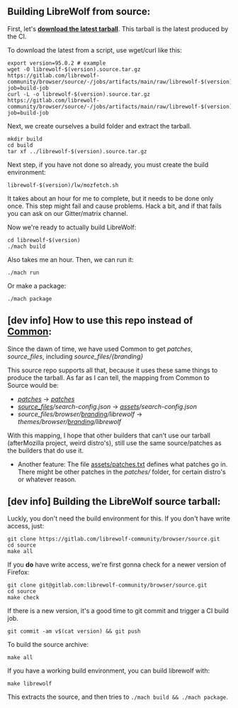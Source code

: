 ## Building LibreWolf from source:

First, let's **[download the latest tarball](https://gitlab.com/librewolf-community/browser/source/-/jobs/artifacts/main/raw/librewolf-95.0.2.source.tar.gz?job=build-job)**. This tarball is the latest produced by the CI.

To download the latest from a script, use wget/curl like this:
```
export version=95.0.2 # example
wget -O librewolf-$(version).source.tar.gz https://gitlab.com/librewolf-community/browser/source/-/jobs/artifacts/main/raw/librewolf-$(version).source.tar.gz?job=build-job
curl -L -o librewolf-$(version).source.tar.gz https://gitlab.com/librewolf-community/browser/source/-/jobs/artifacts/main/raw/librewolf-$(version).source.tar.gz?job=build-job
```

Next, we create ourselves a build folder and extract the tarball.

```
mkdir build
cd build
tar xf ../librewolf-$(version).source.tar.gz
```
Next step, if you have not done so already, you must create the build environment:
```
librewolf-$(version)/lw/mozfetch.sh
```
It takes about an hour for me to complete, but it needs to be done only once. This step might fail and cause problems. Hack a bit, and if that fails you can ask on our Gitter/matrix channel.

Now we're ready to actually build LibreWolf:
```
cd librewolf-$(version)
./mach build
```
Also takes me an hour. Then, we can run it:
```
./mach run
```
Or make a package:
```
./mach package
```

## [dev info] How to use this repo instead of [Common](https://gitlab.com/librewolf-community/browser/common):

Since the dawn of time, we have used Common to get _patches_, _source_files_, including _source_files/{branding}_

This source repo supports all that, because it uses these same things to produce the tarball. As far as I can tell, the mapping from Common to Source would be:

* _[patches](https://gitlab.com/librewolf-community/browser/common/-/tree/master/patches)_ -> _[patches](https://gitlab.com/librewolf-community/browser/source/-/tree/main/patches)_
* _[source\_files](https://gitlab.com/librewolf-community/browser/common/-/tree/master/source_files)/search-config.json_ -> _[assets](https://gitlab.com/librewolf-community/browser/source/-/tree/main/assets)/search-config.json_
* _source\_files/browser/[branding](https://gitlab.com/librewolf-community/browser/common/-/tree/master/source_files/browser/branding)/librewolf_ -> _themes/browser/[branding](https://gitlab.com/librewolf-community/browser/source/-/tree/main/themes/browser/branding)/librewolf_


With this mapping, I hope that other builders that can't use our tarball (afterMozilla project, weird distro's), still use the same source/patches as the builders that do use it.

* Another feature: The file [assets/patches.txt](https://gitlab.com/librewolf-community/browser/source/-/blob/main/assets/patches.txt) defines what patches go in. There might be other patches in the _patches/_ folder, for certain distro's or whatever reason.

## [dev info] Building the LibreWolf source tarball:

Luckly, you don't need the build environment for this. If you don't have write access, just:
```
git clone https://gitlab.com/librewolf-community/browser/source.git
cd source
make all
```
If you **do** have write access, we're first gonna check for a newer version of Firefox:
```
git clone git@gitlab.com:librewolf-community/browser/source.git
cd source
make check
```
If there is a new version, it's a good time to git commit and trigger a CI build job.
```
git commit -am v$(cat version) && git push
```
To build the source archive:
```
make all
```
If you have a working build environment, you can build librewolf with:
```
make librewolf
```
This extracts the source, and then tries to `./mach build && ./mach package`.
